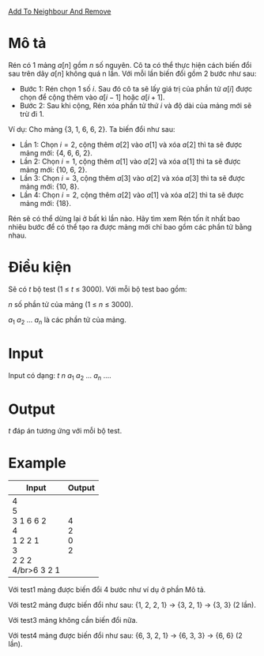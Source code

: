 [Add To Neighbour And Remove](https://codeforces.com/contest/1462/problem/D)

# Mô tả
Rén có 1 mảng $a[n]$ gồm $n$ số nguyên. Cô ta có thể thực hiện cách biến đổi sau trên dãy $a[n]$ không quá n lần. Với mỗi lần biến đổi gồm 2 bước như sau:

* Bước 1: Rén chọn 1 số $i$. Sau đó cô ta sẽ lấy giá trị của phần tử $a[i]$ được chọn để cộng thêm vào $a[i-1]$ hoặc $a[i+1]$.
* Bước 2: Sau khi cộng, Rén xóa phần tử thứ $i$ và độ dài của mảng mới sẽ trừ đi 1.

Ví dụ: Cho mảng {3, 1, 6, 6, 2}. Ta biến đổi như sau:

* Lần 1: Chọn $i=2$, cộng thêm $a[2]$ vào $a[1]$ và xóa $a[2]$ thì ta sẽ được mảng mới: {4, 6, 6, 2}.
* Lần 2: Chọn $i=1$, cộng thêm $a[1]$ vào $a[2]$ và xóa $a[1]$ thì ta sẽ được mảng mới: {10, 6, 2}.
* Lần 3: Chọn $i=3$, cộng thêm $a[3]$ vào $a[2]$ và xóa $a[3]$ thì ta sẽ được mảng mới: {10, 8}.
* Lần 4: Chọn $i=2$, cộng thêm $a[2]$ vào $a[1]$ và xóa $a[2]$ thì ta sẽ được mảng mới: {18}.

Rén sẽ có thể dừng lại ở bất kì lần nào. Hãy tìm xem Rén tốn ít nhất bao nhiêu bước để có thể tạo ra được mảng mới chỉ bao gồm các phần tử bằng nhau. 

# Điều kiện
Sẽ có $t$ bộ test (1 ≤ $t$ ≤ 3000). Với mỗi bộ test bao gồm:

$n$ số phần tử của mảng (1 ≤ $n$ ≤ 3000).

$a_{1}$ $a_{2}$ ... $a_{n}$ là các phần tử của mảng.

# Input
Input có dạng: 
$t$
$n$
$a_{1}$ $a_{2}$ ... $a_{n}$
....

# Output
$t$ đáp án tương ứng với mỗi bộ test.

# Example
|Input|Output|
|-|-|
|4</br>5</br>3 1 6 6 2</br>4</br>1 2 2 1</br>3</br>2 2 2</br>4/br>6 3 2 1|4</br>2</br>0</br>2|

Với test1 mảng được biến đổi 4 bước như ví dụ ở phần Mô tả.

Với test2 mảng được biến đổi như sau:
{1, 2, 2, 1} -> {3, 2, 1} -> {3, 3} (2 lần).

Với test3 mảng không cần biến đổi nữa.

Với test4 mảng được biến đổi như sau:
{6, 3, 2, 1} -> {6, 3, 3} -> {6, 6} (2 lần).
